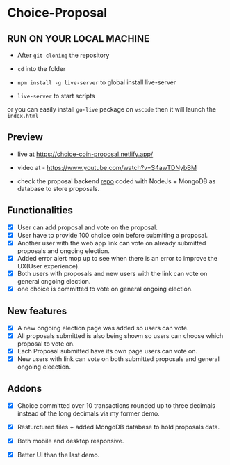 # Choice-Proposal

## RUN ON YOUR LOCAL MACHINE 
- After `git cloning` the repository

- `cd` into the folder

- `npm install -g live-server` to global install live-server

- `live-server` to start scripts 

 or you can easily install `go-live` package on `vscode` then it will launch the `index.html`

 ## Preview
 
- live at https://choice-coin-proposal.netlify.app/

- video at - https://www.youtube.com/watch?v=S4awTDNybBM

- check the proposal backend [repo](https://github.com/Samuellyworld/Proposal-Backend) coded with NodeJs + MongoDB as database to store proposals.

## Functionalities
- [x] User can add proposal and vote on the proposal.
- [x] User have to provide 100 choice coin before submiting a proposal.
- [x] Another user with the web app link can vote on already submitted proposals and ongoing election.
- [x] Added error alert mop up to see when there is an error to improve the UX(User experience).
- [x] Both users with proposals and new users with the link can vote on general ongoing election.
- [x] one choice is committed to vote on general ongoing election.

##  New features 
- [x] A new ongoing election page was added so users can vote.
- [x] All proposals submitted is also being shown so users can choose which proposal to vote on.
- [x] Each Proposal submitted have its own page users can vote on.
- [x] New users with link can vote on both submitted proposals and general ongoing eleection.

## Addons
- [x] Choice committed over 10 transactions rounded up to three decimals instead of the long decimals via my former demo.
- [x] Resturctured files + added MongoDB database to hold proposals data.
- [x] Both mobile and desktop responsive.
- [x] Better UI than the last demo.

 
